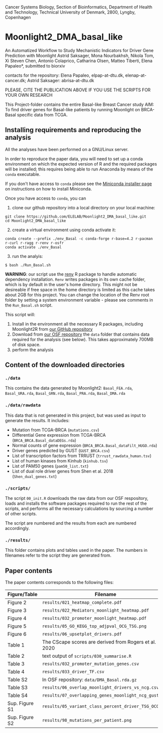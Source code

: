 
Cancer Systems Biology, Section of Bioinformatics, Department of Health and Technology, Technical University of Denmark, 2800, Lyngby, Copenhagen

# Moonlight2_DMA_basal_like

An Automatized Workflow to Study Mechanistic Indicators for Driver Gene Prediction with Moonlight
Astrid Saksager, Mona Nourbakhsh, Nikola Tom, Xi Steven Chen, Antonio Colaprico, Catharina Olsen, Matteo Tiberti, Elena Papaleo*, submitted to biorxiv

contacts for the repository: Elena Papaleo, elpap-at-dtu.dk, elenap-at-cancer.dk; Astrid Saksager: abrisa-at-dtu.dk

PLEASE, CITE THE PUBLICATION ABOVE IF YOU USE THE SCRIPTS FOR YOUR OWN RESEARCH

This Project-folder contains the entire Basal-like Breast Cancer study
AIM: To find driver genes for Basal-like patients by running Moonlight on BRCA-Basal specific data from TCGA.

## Installing requirements and reproducing the analysis

All the analyses have been performed on a GNU/Linux server.

In order to reproduce the paper data, you will need to set up a conda environment
on which the expected version of R and the required packages will be installed;
this requires being able to run Anaconda by means of the `conda` executable.

If you don't have access to `conda` please see the [Miniconda installer page](https://docs.conda.io/en/latest/miniconda.html) on instructions on how to install Miniconda.

Once you have access to `conda`, you can

1. clone our github repository into a local directory on your local machine:

```
git clone https://github.com/ELELAB/Moonlight2_DMA_basal_like.git
cd Moonlight2_DMA_basal_like
```

2. create a virtual environment using conda activate it:

```
conda create --prefix ./env_Basal -c conda-forge r-base=4.2 r-pacman r-curl r-ragg r-renv r-osfr
conda activate ./env_Basal
```

3. run the analyis:

```
$ bash ./Run_Basal.sh
```

**WARNING**: our script use the [renv](https://rstudio.github.io/renv/articles/renv.html)
R package to handle automatic dependency installation. `Renv` writes packages in
its own cache folder, which is by default in the user's home directory. This might
not be desireable if free space in the home directory is limited as this cache
takes about 2GB for this project. You can change the location of the Renv root
folder by setting a system environment variable - please see comments in the 
`Run_Basal.sh` script.

This script will:

1. Install in the environment all the necessary R packages, including Moonlight2R
from [our GitHub repository](https://www.github.com/ELELAB/Moonlight2R)
2. Download from [our OSF repository](https://osf.io/eq9wj/) the `data` folder
that contains data required for the analysis (see below). This takes approximately
700MB of disk space.
3. perform the analysis

## Content of the downloaded directories

### `./data`

This contains the data generated by Moonlight2:
`Basal_FEA.rda`, `Basal_URA.rda`, `Basal_GRN.rda`, `Basal_PRA.rda`, `Basal_DMA.rda`

### `./data/rawdata`

This data that is not generated in this project, but was used as input to
generate the results. It includes:
  - Mutation from TCGA-BRCA (`mutations.csv`)
  - Differential Gene expression from TCGA-BRCA (`BRCA_BRCA.Basal_dataDEGs.rda`)
  - Normal counts of gene expression (`BRCA_BRCA.Basal_dataFilt_HUGO.rda`)
  - Driver genes predicted by GUST (`GUST_BRCA.csv`)
  - List of transcription factors from TRRUST (`trrust_rawdata_human.tsv`)
  - List of human kinases from Kinhub (`kinhub.tsv`)
  - List of PAM50 genes (`pam50_list.txt`)
  - List of dual role driver genes from Shen et al. 2018 (`Shen_dual_genes.txt`)

### `./scripts/`
The script `00_init.R` downloads the raw data from our OSF respository, 
loads and installs the software packages required to run the rest of the scripts,
and performs all the necessary calculations by sourcing a number of other
scripts.

The script are numbered and the results from each are numbered accordingly.

### `./results/`
This folder contains plots and tables used in the paper. The numbers in filenames
refer to the script they are generated from.

## Paper contents

The paper contents corresponds to the following files:

| Figure/Table   | Filename                                              |
| -------------- | ----------------------------------------------------- |
| Figure 2       | `results/021_heatmap_complete.pdf`                    |
| Figure 3       | `results/022_Mediators_moonlight_heatmap.pdf`         |
| Figure 4       | `results/032_promoter_moonlight_heatmap.pdf`          |
| Figure 5       | `results/05_GO_KEGG_top_adjpval_OCG_TSG.png`          |
| Figure 6       | `results/06_upsetplot_drivers.pdf`                    |
| Table 1        | The CScape scores are derived from Rogers et al. 2020 |
| Table 2        | text output of `scripts/030_summarise.R`              |
| Table 3        | `results/032_promoter_mutation_genes.csv`             |
| Table 4        | `results/033_driver_TF.csv`                           |
| Table S2       | In OSF repository: `data/DMA_Basal.rda.gz`            |
| Table S3       | `results/06_overlap_moonlight_drivers_vs_ncg.csv`     |
| Table S4       | `results/07_overlapping_genes_moonlight_ncg_gust.csv` |
| Sup. Figure S1 | `results/05_variant_class_percent_driver_TSG_OCG.png` |
| Sup. Figure S2 | `results/98_mutations_per_patient.png`                |
